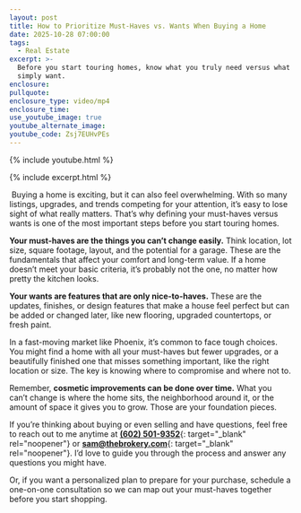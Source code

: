 ```yaml
---
layout: post
title: How to Prioritize Must-Haves vs. Wants When Buying a Home
date: 2025-10-28 07:00:00
tags:
  - Real Estate
excerpt: >-
  Before you start touring homes, know what you truly need versus what you
  simply want.
enclosure:
pullquote:
enclosure_type: video/mp4
enclosure_time:
use_youtube_image: true
youtube_alternate_image:
youtube_code: Zsj7EUHvPEs
---
```

{% include youtube.html %}

{% include excerpt.html %}

&nbsp;Buying a home is exciting, but it can also feel overwhelming. With so many listings, upgrades, and trends competing for your attention, it’s easy to lose sight of what really matters. That’s why defining your must-haves versus wants is one of the most important steps before you start touring homes.

**Your must-haves are the things you can’t change easily.** Think location, lot size, square footage, layout, and the potential for a garage. These are the fundamentals that affect your comfort and long-term value. If a home doesn’t meet your basic criteria, it’s probably not the one, no matter how pretty the kitchen looks.

**Your wants are features that are only nice-to-haves.** These are the updates, finishes, or design features that make a house feel perfect but can be added or changed later, like new flooring, upgraded countertops, or fresh paint.

In a fast-moving market like Phoenix, it’s common to face tough choices. You might find a home with all your must-haves but fewer upgrades, or a beautifully finished one that misses something important, like the right location or size. The key is knowing where to compromise and where not to.

Remember, **cosmetic improvements can be done over time.** What you can’t change is where the home sits, the neighborhood around it, or the amount of space it gives you to grow. Those are your foundation pieces.

If you’re thinking about buying or even selling and have questions, feel free to reach out to me anytime at [**(602) 501-9352**](tel:6025019352){: target="_blank" rel="noopener"} or [**sam@thebrokery.com**](mailto:sam@thebrokery.com){: target="_blank" rel="noopener"}. I’d love to guide you through the process and answer any questions you might have.

Or, if you want a personalized plan to prepare for your purchase, schedule a one-on-one consultation so we can map out your must-haves together before you start shopping.